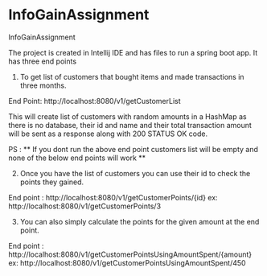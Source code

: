 # InfoGainAssignment
InfoGainAssignment

The project is created in Intellij IDE and has files to run a spring boot app. It has three end points

1) To get list of customers that bought items and made transactions in three months.

End Point: http://localhost:8080/v1/getCustomerList

This will create list of customers with random amounts in a HashMap as there is no database, their id and name and their total transaction amount will be
sent as a response along with 200 STATUS OK code. 

PS : ** If you dont run the above end point customers list will be empty and none of the below end points will work ** 

2) Once you have the list of customers you can use their id to check the points they gained.

End point : http://localhost:8080/v1/getCustomerPoints/{id}
ex: http://localhost:8080/v1/getCustomerPoints/3

3) You can also simply calculate the points for the given amount at the end point.

End point : http://localhost:8080/v1/getCustomerPointsUsingAmountSpent/{amount}
ex: http://localhost:8080/v1/getCustomerPointsUsingAmountSpent/450


